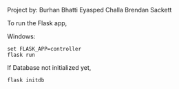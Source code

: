 Project by:
  Burhan Bhatti
  Eyasped Challa
  Brendan Sackett

To run the Flask app,

Windows:
````
set FLASK_APP=controller
flask run
````

If Database not initialized yet,

````
flask initdb
````
